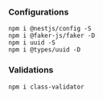 ### Configurations
```
npm i @nestjs/config -S
npm i @faker-js/faker -D
npm i uuid -S
npm i @types/uuid -D
```
### Validations
```
npm i class-validator
```
